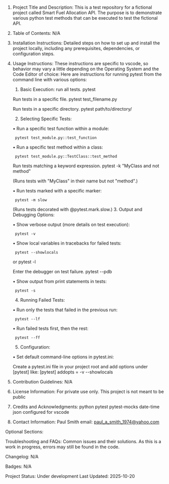 1. Project Title and Description:
This is a test repository for a fictional project called Smart Fuel Allocation API.
The purpose is to demonstrate various python test methods that can be executed to test the fictional API.

2. Table of Contents:
N/A

3. Installation Instructions:
Detailed steps on how to set up and install the project locally, including any prerequisites, dependencies, or configuration steps.

4. Usage Instructions:
These instructions are specific to vscode, so behavior may vary a little depending on the Operating System and the Code Editor of choice:
Here are instructions for running pytest from the command line with various options: 
    1. Basic Execution: 
    run all tests. 
        pytest

    Run tests in a specific file. 
        pytest test_filename.py

    Run tests in a specific directory. 
        pytest path/to/directory/

    2. Selecting Specific Tests: 

    • Run a specific test function within a module: 

        pytest test_module.py::test_function

    • Run a specific test method within a class: 

        pytest test_module.py::TestClass::test_method

    Run tests matching a keyword expression. 
        pytest -k "MyClass and not method"

    (Runs tests with "MyClass" in their name but not "method".) 

    • Run tests marked with a specific marker: 

        pytest -m slow

    (Runs tests decorated with @pytest.mark.slow.) 
    3. Output and Debugging Options: 

    • Show verbose output (more details on test execution): 

        pytest -v

    • Show local variables in tracebacks for failed tests: 

        pytest --showlocals

    or 
        pytest -l

    Enter the debugger on test failure. 
        pytest --pdb

    • Show output from print statements in tests: 

        pytest -s

    4. Running Failed Tests: 

    • Run only the tests that failed in the previous run: 

        pytest --lf

    • Run failed tests first, then the rest: 

        pytest --ff

    5. Configuration: 

    • Set default command-line options in pytest.ini: 

    Create a pytest.ini file in your project root and add options under [pytest] like: 
        [pytest]
        addopts = -v --showlocals

5. Contribution Guidelines:
N/A

6. License Information:
For private use only. This project is not meant to be public

7. Credits and Acknowledgments:
python
pytest
pytest-mocks
date-time
json
configured for vscode

8. Contact Information:
Paul Smith
email: paul_a_smith_1974@yahoo.com

Optional Sections:

Troubleshooting and FAQs: Common issues and their solutions.
As this is a work in progress, errors may still be found in the code.

Changelog: N/A

Badges: N/A

Project Status: Under development
Last Updated: 2025-10-20